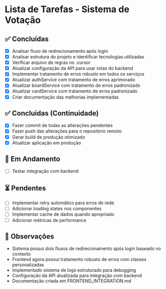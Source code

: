# Lista de Tarefas - Sistema de Votação

## ✅ Concluídas
- [x] Analisar fluxo de redirecionamento após login
- [x] Analisar estrutura do projeto e identificar tecnologias utilizadas
- [x] Verificar arquivo de regras no .cursor
- [x] Atualizar configuração da API para usar rotas do backend
- [x] Implementar tratamento de erros robusto em todos os serviços
- [x] Atualizar authService com tratamento de erros aprimorado
- [x] Atualizar boardService com tratamento de erros padronizado
- [x] Atualizar cardService com tratamento de erros padronizado
- [x] Criar documentação das melhorias implementadas

## ✅ Concluídas (Continuidade)
- [x] Fazer commit de todas as alterações pendentes
- [x] Fazer push das alterações para o repositório remoto
- [x] Gerar build de produção otimizado
- [x] Atualizar aplicação em produção

## 🔄 Em Andamento
- [ ] Testar integração com backend

## ⏳ Pendentes
- [ ] Implementar retry automático para erros de rede
- [ ] Adicionar loading states nos componentes
- [ ] Implementar cache de dados quando apropriado
- [ ] Adicionar métricas de performance

## 📝 Observações
- Sistema possui dois fluxos de redirecionamento após login baseado no contexto
- Frontend agora possui tratamento robusto de erros com classes personalizadas
- Implementado sistema de logs estruturado para debugging
- Configuração da API atualizada para integração com backend
- Documentação criada em FRONTEND_INTEGRATION.md
